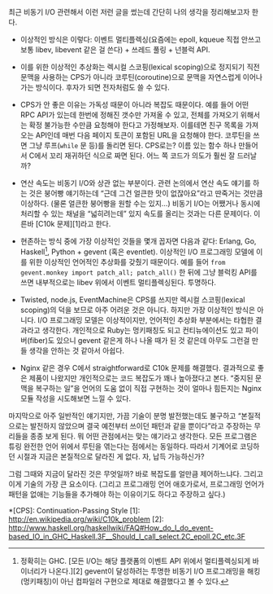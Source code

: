 최근 비동기 I/O 관련해서 이런 저런 글을 썼는데 간단히 나의 생각을 정리해보고자 한다.

 - 이상적인 방식은 이렇다: 이벤트 멀티플렉싱(요즘에는 epoll, kqueue 직접 안쓰고 보통 libev, libevent 같은 걸 쓴다) + 쓰레드 풀링 + 넌블럭 API.

 - 이를 위한 이상적인 추상화는 렉시컬 스코핑(lexical scoping)으로 정지되기 직전 문맥을 사용하는 CPS가 아니라 코루틴(coroutine)으로 문맥을 자연스럽게 이어나가는 방식이다. 후자가 되면 전자처럼도 쓸 수 있다.

 - CPS가 안 좋은 이유는 가독성 때문이 아니라 복잡도 때문이다. 예를 들어 어떤 RPC API가 있는데 한번에 정해진 갯수만 가져올 수 있고, 전체를 가져오기 위해서는 확정 불가능한 수만큼 요청해야 한다고 가정해보자. 이를테면 친구 목록을 가져오는 API인데 매번 다음 페이지 토큰이 포함된 URL을 요청해야 한다. 코루틴을 쓰면 그냥 루프(`while` 문 등)를 돌리면 된다. CPS로는? 이름 있는 함수 하나 만들어서 C에서 꼬리 재귀하던 식으로 짜면 된다. 어느 쪽 코드가 의도가 훨씬 잘 드러날까?

 - 연산 속도는 비동기 I/O와 상관 없는 부분이다. 관련 논의에서 연산 속도 얘기를 하는 것은 붕어빵 얘기하는데 “근데 그건 얼큰한 맛이 없잖아요”라고 딴죽거는 것만큼 이상하다. (물론 얼큰한 붕어빵을 원할 수는 있지…) 비동기 I/O는 어쨌거나 동시에 처리할 수 있는 채널을 “넓히려는데” 있지 속도를 올리는 것과는 다른 문제이다. 이른바 [C10k 문제][1]라고 한다.

 - 현존하는 방식 중에 가장 이상적인 것들을 몇개 꼽자면 다음과 같다: Erlang, Go, Haskell[^1], Python + gevent (혹은 eventlet). 이상적인 I/O 프로그래밍 모델에 이를 위한 이상적인 언어적인 추상화를 갖췄기 때문이다. 예를 들어 `from gevent.monkey import patch_all; patch_all()` 한 뒤에 그냥 블럭킹 API를 쓰면 내부적으로는 libev 위에서 이벤트 멀티플렉싱된다. 투명하다.

 - Twisted, node.js, EventMachine은 CPS를 쓰지만 렉시컬 스코핑(lexical scoping)의 덕을 보므로 아주 어려운 것은 아니다. 하지만 가장 이상적인 방식은 아니다. I/O 프로그래밍 모델은 이상적이지만, 언어적인 추상화 부분에서는 타협한 결과라고 생각한다. 개인적으로 Ruby는 멍키패칭도 되고 컨티뉴에이션도 있고 파이버(fiber)도 있으니 gevent 같은게 하나 나올 때가 된 것 같은데 아무도 그런걸 만들 생각을 안하는 것 같아서 아쉽다.

 - Nginx 같은 경우 C에서 straightforward로 C10k 문제를 해결했다. 결과적으로 좋은 제품이 나왔지만 개인적으로는 코드 복잡도가 꽤나 높아졌다고 본다. “중지된 문맥을 복구하는 일”을 언어의 도움 없이 직접 구현하는 것이 얼마나 힘든지는 Nginx 모듈 작성을 시도해보면 느낄 수 있다.

마지막으로 아주 일반적인 얘기지만, 가끔 기술이 분명 발전했는데도 불구하고 “본질적으로는 발전하지 않았으며 결국 예전부터 쓰이던 패턴과 같을 뿐이다”라고 주장하는 무리들을 종종 보게 된다. 뭐 어떤 관점에서는 맞는 얘기라고 생각한다. 모든 프로그램은 튜링 완전한 언어 위에서 루틴을 엮는다는 점에서는 동일하다. 따라서 기계어로 코딩하던 시절과 지금은 본질적으로 달라진 게 없다. 자, 납득 가능하신가?

그럼 그때와 지금이 달라진 것은 무엇일까? 바로 복잡도를 얼만큼 제어하느냐다. 그리고 이게 기술의 가장 큰 요소이다. (그리고 프로그래밍 언어 애호가로서, 프로그래밍 언어가 패턴을 없애는 기능들을 추가해야 하는 이유이기도 하다고 주장하고 싶다.)

[^1]: 정확히는 GHC. [모든 I/O는 해당 플랫폼의 이벤트 API 위에서 멀티플렉싱되게 바이너리가 나온다.][2] gevent이 달성하려는 투명한 비동기 I/O 프로그래밍을 해킹(멍키패칭)이 아닌 컴파일러 구현으로 제대로 해결했다고 볼 수 있다.

*[CPS]: Continuation-Passing Style
[1]: http://en.wikipedia.org/wiki/C10k_problem
[2]: http://www.haskell.org/haskellwiki/FAQ#How_do_I_do_event-based_IO_in_GHC_Haskell.3F__Should_I_call_select.2C_epoll.2C_etc.3F
